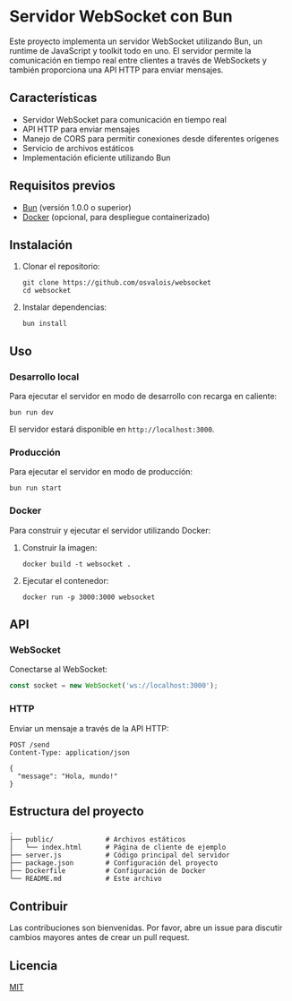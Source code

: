 # Servidor WebSocket con Bun

Este proyecto implementa un servidor WebSocket utilizando Bun, un runtime de JavaScript y toolkit todo en uno. El servidor permite la comunicación en tiempo real entre clientes a través de WebSockets y también proporciona una API HTTP para enviar mensajes.

## Características

- Servidor WebSocket para comunicación en tiempo real
- API HTTP para enviar mensajes
- Manejo de CORS para permitir conexiones desde diferentes orígenes
- Servicio de archivos estáticos
- Implementación eficiente utilizando Bun

## Requisitos previos

- [Bun](https://bun.sh/) (versión 1.0.0 o superior)
- [Docker](https://www.docker.com/) (opcional, para despliegue containerizado)

## Instalación

1. Clonar el repositorio:
   ```
   git clone https://github.com/osvalois/websocket
   cd websocket
   ```

2. Instalar dependencias:
   ```
   bun install
   ```

## Uso

### Desarrollo local

Para ejecutar el servidor en modo de desarrollo con recarga en caliente:

```
bun run dev
```

El servidor estará disponible en `http://localhost:3000`.

### Producción

Para ejecutar el servidor en modo de producción:

```
bun run start
```

### Docker

Para construir y ejecutar el servidor utilizando Docker:

1. Construir la imagen:
   ```
   docker build -t websocket .
   ```

2. Ejecutar el contenedor:
   ```
   docker run -p 3000:3000 websocket
   ```

## API

### WebSocket

Conectarse al WebSocket:

```javascript
const socket = new WebSocket('ws://localhost:3000');
```

### HTTP

Enviar un mensaje a través de la API HTTP:

```
POST /send
Content-Type: application/json

{
  "message": "Hola, mundo!"
}
```

## Estructura del proyecto

```
.
├── public/             # Archivos estáticos
│   └── index.html      # Página de cliente de ejemplo
├── server.js           # Código principal del servidor
├── package.json        # Configuración del proyecto
├── Dockerfile          # Configuración de Docker
└── README.md           # Este archivo
```

## Contribuir

Las contribuciones son bienvenidas. Por favor, abre un issue para discutir cambios mayores antes de crear un pull request.

## Licencia

[MIT](https://choosealicense.com/licenses/mit/)